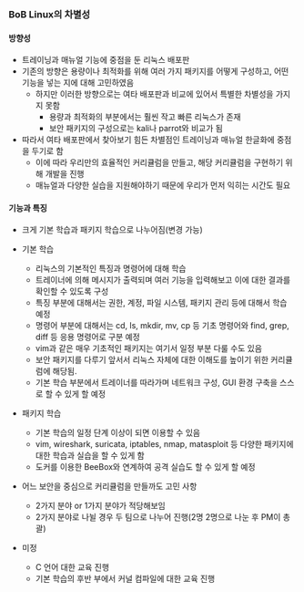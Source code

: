 ### BoB Linux의 차별성
#### 방향성
- 트레이닝과 매뉴얼 기능에 중점을 둔 리눅스 배포판
- 기존의 방향은 용량이나 최적화를 위해 여러 가지 패키지를 어떻게 구성하고, 어떤 기능을 넣는 지에 대해 고민하였음
  - 하지만 이러한 방향으로는 여타 배포판과 비교에 있어서 특별한 차별성을 가지지 못함
    - 용량과 최적화의 부분에서는 훨씬 작고 빠른 리눅스가 존재
    - 보안 패키지의 구성으로는 kali나 parrot와 비교가 됨
- 따라서 여타 배포판에서 찾아보기 힘든 차별점인 트레이닝과 매뉴얼 한글화에 중점을 두기로 함
  - 이에 따라 우리만의 효율적인 커리큘럼을 만들고, 해당 커리큘럼을 구현하기 위해 개발을 진행
  - 매뉴얼과 다양한 실습을 지원해야하기 때문에 우리가 먼저 익히는 시간도 필요

#### 기능과 특징
- 크게 기본 학습과 패키지 학습으로 나누어짐(변경 가능)
- 기본 학습
  - 리눅스의 기본적인 특징과 명령어에 대해 학습
  - 트레이너에 의해 메시지가 출력되며 여러 기능을 입력해보고 이에 대한 결과를 확인할 수 있도록 구성
  - 특징 부분에 대해서는 권한, 계정, 파일 시스템, 패키지 관리 등에 대해서 학습 예정
  - 명령어 부분에 대해서는 cd, ls, mkdir, mv, cp 등 기초 명령어와 find, grep, diff 등 응용 명령어로 구분 예정
  - vim과 같은 매우 기초적인 패키지는 여기서 일정 부분 다룰 수도 있음
  - 보안 패키지를 다루기 앞서서 리눅스 자체에 대한 이해도를 높이기 위한 커리큘럼에 해당됨. 
  - 기본 학습 부분에서 트레이너를 따라가며 네트워크 구성, GUI 환경 구축을 스스로 할 수 있게 할 예정

- 패키지 학습
  - 기본 학습의 일정 단계 이상이 되면 이용할 수 있음
  - vim, wireshark, suricata, iptables, nmap, matasploit 등 다양한 패키지에 대한 학습과 실습을 할 수 있게 함
  - 도커를 이용한 BeeBox와 연계하여 공격 실습도 할 수 있게 할 예정
- 어느 보안을 중심으로 커리큘럼을 만들까도 고민 사항
  - 2가지 분야 or 1가지 분야가 적당해보임
  - 2가지 분야로 나뉠 경우 두 팀으로 나누어 진행(2명 2명으로 나눈 후 PM이 총괄)

- 미정
  - C 언어 대한 교육 진행
  - 기본 학습의 후반 부에서 커널 컴파일에 대한 교육 진행
